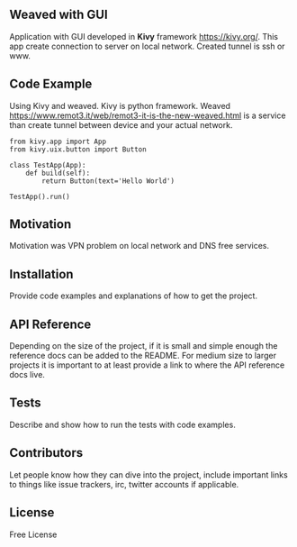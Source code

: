 ## Weaved with GUI

Application with GUI developed in **Kivy** framework https://kivy.org/. This app create connection to server on local network. Created tunnel is ssh or www.

## Code Example

Using Kivy and weaved. Kivy is python framework. Weaved https://www.remot3.it/web/remot3-it-is-the-new-weaved.html is a service than create tunnel between device and your actual network.

```
from kivy.app import App
from kivy.uix.button import Button

class TestApp(App):
    def build(self):
        return Button(text='Hello World')

TestApp().run()
```


## Motivation

Motivation was VPN problem on local network and DNS free services.

## Installation

Provide code examples and explanations of how to get the project.

## API Reference

Depending on the size of the project, if it is small and simple enough the reference docs can be added to the README. For medium size to larger projects it is important to at least provide a link to where the API reference docs live.

## Tests

Describe and show how to run the tests with code examples.

## Contributors

Let people know how they can dive into the project, include important links to things like issue trackers, irc, twitter accounts if applicable.

## License

Free License

